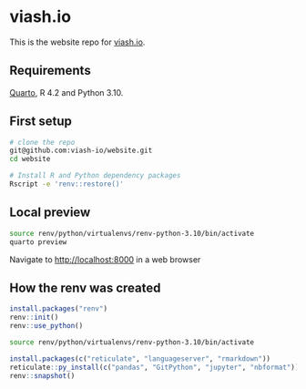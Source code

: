 # viash.io

This is the website repo for [viash.io](https://viash.io).

## Requirements

[Quarto](https://quarto.org/docs/get-started/), R 4.2 and Python 3.10.

## First setup

```sh
# clone the repo
git@github.com:viash-io/website.git
cd website

# Install R and Python dependency packages
Rscript -e 'renv::restore()'
```

## Local preview

```sh
source renv/python/virtualenvs/renv-python-3.10/bin/activate
quarto preview
```

Navigate to [http://localhost:8000](http://localhost:8000) in a web browser

## How the renv was created

```r
install.packages("renv")
renv::init()
renv::use_python()
```

```sh
source renv/python/virtualenvs/renv-python-3.10/bin/activate
```

```r
install.packages(c("reticulate", "languageserver", "rmarkdown"))
reticulate::py_install(c("pandas", "GitPython", "jupyter", "nbformat"))
renv::snapshot()
```